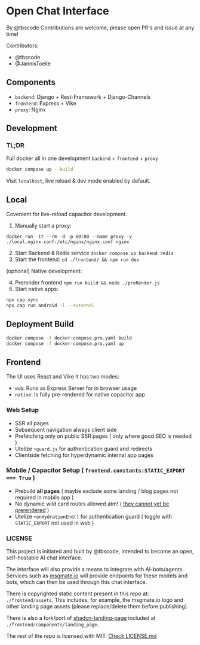 # Open Chat Interface

By @tbscode
Contributions are welcome, please open PR's and issue at any time!

Contributors:
- @tbscode
- @JannisToelle

## Components

- `backend`: Django + Rest-Framework + Django-Channels
- `frontend`: Express + Vike
- `proxy`: Nginx

## Development

### TL;DR

Full docker all in one development `backend` + `frontend` + `proxy`

```bash
docker compose up --build
```

Visit `localhost`, live reload & dev mode enabled by default.

## Local

Covenient for live-reload capacitor development.

1. Manually start a proxy:

`docker run -it --rm -d -p 80:80 --name proxy -v ./local.nginx.conf:/etc/nginx/nginx.conf nginx`

2. Start Backend & Redis service `docker compose up backend redis`
3. Start the frontend: `cd ./frontend/ && npm run dev`

(optional) Native development:

4. Prerender frontend `npm run build && node ./preRender.js`
5. Start native apps:

```bash
npx cap sync
npx cap run android -l --external
```

## Deployment Build

```bash
docker compose -f docker-compose.pro.yaml build
docker compose -f docker-compose.pro.yaml up
```

## Frontend

The UI uses React and Vike It has two modes:

- `web`: Runs as Express Server for in browser usage
- `native`: Is fully pre-rendered for native capacitor app

### Web Setup

- SSR all pages
- Subsequent navigation always client side
- Prefetching only on public SSR pages ( only where good SEO is needed )
- Utelize `+guard.js` for authentication guard and redirects
- Clientside fetching for hyperdynamic internal app pages

### Mobile / Capacitor Setup ( `frontend.constants:STATIC_EXPORT === True` )

- Prebuild **all pages** ( maybe exclude some landing / blog pages not required in mobile app )
- No dynamic wild card routes allowed atm! ( [they cannot yet be prerendered](https://github.com/vikejs/vike/issues/1476) )
- Utelize `+onHydrationEnd()` for authentication guard ( toggle with `STATIC_EXPORT` not used in web )

### LICENSE

This project is initiated and built by @tbscode, intended to become an open, self-hostable AI chat interface.

The interface will also provide a means to integrate with AI-bots/agents. Services such as [msgmate.io](https://msgmate.io) will provide endpoints for these models and bots, which can then be used through this chat interface.

There is copyrighted static content present in this repo at: `./frontend/assets`. This includes, for example, the msgmate.io logo and other landing page assets (please replace/delete them before publishing).

There is also a fork/port of [shadcn-landing-page](https://github.com/leoMirandaa/shadcn-landing-page/tree/main) included at `./frontend/components/landing_page`.

The rest of the repo is licensed with MIT: [Check LICENSE.md](TODO)